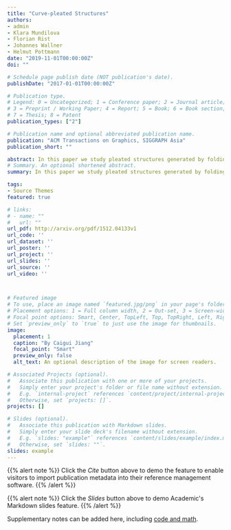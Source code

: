 ```yaml
---
title: "Curve-pleated Structures"
authors: 
- admin
- Klara Mundilova
- Florian Rist
- Johannes Wallner
- Helmut Pottmann
date: "2019-11-01T00:00:00Z"
doi: ""

# Schedule page publish date (NOT publication's date).
publishDate: "2017-01-01T00:00:00Z"

# Publication type.
# Legend: 0 = Uncategorized; 1 = Conference paper; 2 = Journal article;
# 3 = Preprint / Working Paper; 4 = Report; 5 = Book; 6 = Book section;
# 7 = Thesis; 8 = Patent
publication_types: ["2"]

# Publication name and optional abbreviated publication name.
publication: "ACM Transactions on Graphics, SIGGRAPH Asia"
publication_short: ""

abstract: In this paper we study pleated structures generated by folding paper along curved creases. We discuss their properties and the special case of principal pleated structures. A discrete version of pleated structures is particularly interesting because of the rich geometric properties of the principal case, where we are able to establish a series of analogies between the smooth and discrete situations, as well as several equivalent characterizations of the principal property.These include being a conical mesh, and being flat-foldable. This structure-preserving discretization is the basis of computation and design.We propose a new method for designing pleated structures and reconstructing reference shapes as pleated structures. We first gain an overview of possible crease patterns by establishing a connection to pseudogeodesics, and then initialize and optimize a quad mesh so as to become a discrete pleated structure. We conclude by showing applications in design and reconstruction, including cases with combinatorial singularities.Our work is relevant to fabrication in so far as the offset properties of principal pleated structures allow us to construct curved sculptures of finite thickness.
# Summary. An optional shortened abstract.
summary: In this paper we study pleated structures generated by folding paper along curved creases. We discuss their properties and the special case of principal pleated structures.

tags:
- Source Themes
featured: true

# links:
# - name: ""
#   url: ""
url_pdf: http://arxiv.org/pdf/1512.04133v1
url_code: ''
url_dataset: ''
url_poster: ''
url_project: ''
url_slides: ''
url_source: ''
url_video: ''



# Featured image
# To use, place an image named `featured.jpg/png` in your page's folder.
# Placement options: 1 = Full column width, 2 = Out-set, 3 = Screen-width
# Focal point options: Smart, Center, TopLeft, Top, TopRight, Left, Right, BottomLeft, Bottom, BottomRight
# Set `preview_only` to `true` to just use the image for thumbnails.
image:
  placement: 1
  caption: "By Caigui Jiang"
  focal_point: "Smart"
  preview_only: false
  alt_text: An optional description of the image for screen readers.

# Associated Projects (optional).
#   Associate this publication with one or more of your projects.
#   Simply enter your project's folder or file name without extension.
#   E.g. `internal-project` references `content/project/internal-project/index.md`.
#   Otherwise, set `projects: []`.
projects: []

# Slides (optional).
#   Associate this publication with Markdown slides.
#   Simply enter your slide deck's filename without extension.
#   E.g. `slides: "example"` references `content/slides/example/index.md`.
#   Otherwise, set `slides: ""`.
slides: example
---
```


{{% alert note %}}
Click the *Cite* button above to demo the feature to enable visitors to import publication metadata into their reference management software.
{{% /alert %}}

{{% alert note %}}
Click the *Slides* button above to demo Academic's Markdown slides feature.
{{% /alert %}}

Supplementary notes can be added here, including [code and math](https://sourcethemes.com/academic/docs/writing-markdown-latex/).
